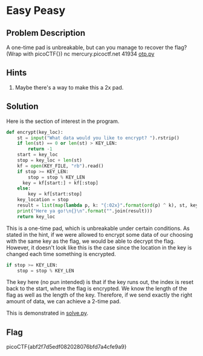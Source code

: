 # Easy Peasy

## Problem Description

A one-time pad is unbreakable, but can you manage to recover the flag? (Wrap with picoCTF{}) nc mercury.picoctf.net 41934 [otp.py](https://mercury.picoctf.net/static/1f148e5cdf8bd2c9f752b14d46a3f2f2/otp.py)

## Hints

1. Maybe there's a way to make this a 2x pad.

## Solution

Here is the section of interest in the program.

```python
def encrypt(key_loc):
    st = input("What data would you like to encrypt? ").rstrip()
    if len(st) == 0 or len(st) > KEY_LEN:
        return -1
    start = key_loc
    stop = key_loc + len(st)
    kf = open(KEY_FILE, "rb").read()
    if stop >= KEY_LEN:
        stop = stop % KEY_LEN
	  key = kf[start:] + kf[:stop]
    else:
        key = kf[start:stop]
    key_location = stop
    result = list(map(lambda p, k: "{:02x}".format(ord(p) ^ k), st, key))
    print("Here ya go!\n{}\n".format("".join(result)))
    return key_loc
```

This is a one-time pad, which is unbreakable under certain conditions. As stated in the hint, if we were allowed to encrypt some data of our choosing with the same key as the flag, we would be able to decrypt the flag. However, it doesn't look like this is the case since the location in the key is changed each time something is encrypted.

```python
if stop >= KEY_LEN:
    stop = stop % KEY_LEN
```

The key here (no pun intended) is that if the key runs out, the index is reset back to the start, where the flag is encrypted. We know the length of the flag as well as the length of the key. Therefore, if we send exactly the right amount of data, we can achieve a 2-time pad.

This is demonstrated in [solve.py](./solve.py).

## Flag

picoCTF{abf2f7d5edf082028076bfd7a4cfe9a9}
